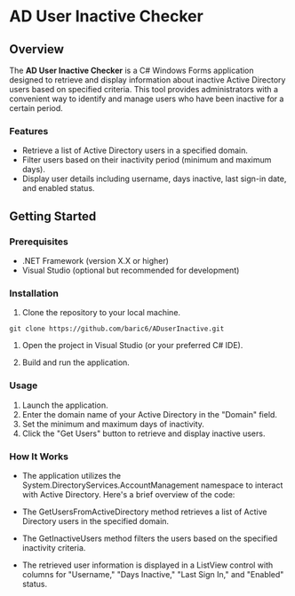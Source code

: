 # AD User Inactive Checker

## Overview

The **AD User Inactive Checker** is a C# Windows Forms application designed to retrieve and display information about inactive Active Directory users based on specified criteria. This tool provides administrators with a convenient way to identify and manage users who have been inactive for a certain period.

### Features

- Retrieve a list of Active Directory users in a specified domain.
- Filter users based on their inactivity period (minimum and maximum days).
- Display user details including username, days inactive, last sign-in date, and enabled status.

## Getting Started

### Prerequisites

- .NET Framework (version X.X or higher)
- Visual Studio (optional but recommended for development)

### Installation

1. Clone the repository to your local machine.

```
git clone https://github.com/baric6/ADuserInactive.git
```
1. Open the project in Visual Studio (or your preferred C# IDE).

2. Build and run the application.

### Usage

1. Launch the application.
2. Enter the domain name of your Active Directory in the "Domain" field.
3. Set the minimum and maximum days of inactivity.
4. Click the "Get Users" button to retrieve and display inactive users.


### How It Works

- The application utilizes the System.DirectoryServices.AccountManagement namespace to interact with Active Directory. Here's a brief overview of the code:

- The GetUsersFromActiveDirectory method retrieves a list of Active Directory users in the specified domain.

- The GetInactiveUsers method filters the users based on the specified inactivity criteria.

- The retrieved user information is displayed in a ListView control with columns for "Username," "Days Inactive," "Last Sign In," and "Enabled" status.
